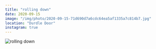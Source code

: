 ```yaml
---
title: "rolling down"
date: 2020-09-15
image: "/img/photo/2020-09-15-71d690d7a6cdc64ea5af1335a7c814b7.jpg"
location: "Durdle Door"
instagram: true
---
```


![rolling down](/img/photo/2020-09-15-71d690d7a6cdc64ea5af1335a7c814b7.jpg)
